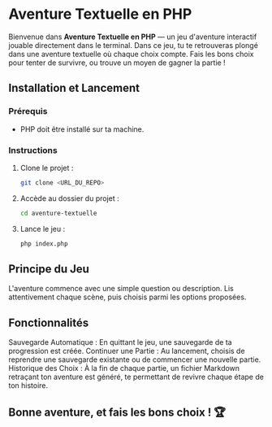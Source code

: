 # Aventure Textuelle en PHP

Bienvenue dans **Aventure Textuelle en PHP** — un jeu d'aventure interactif jouable directement dans le terminal. Dans ce jeu, tu te retrouveras plongé dans une aventure textuelle où chaque choix compte. Fais les bons choix pour tenter de survivre, ou trouve un moyen de gagner la partie !

## Installation et Lancement

### Prérequis
- PHP doit être installé sur ta machine.

### Instructions
1. Clone le projet :
   ```bash
   git clone <URL_DU_REPO>
    ```

2. Accède au dossier du projet :
   ```bash
   cd aventure-textuelle
    ```
3. Lance le jeu :
   ```bash
   php index.php
    ```

## Principe du Jeu
L'aventure commence avec une simple question ou description. Lis attentivement chaque scène, puis choisis parmi les options proposées.

## Fonctionnalités
Sauvegarde Automatique : En quittant le jeu, une sauvegarde de ta progression est créée.
Continuer une Partie : Au lancement, choisis de reprendre une sauvegarde existante ou de commencer une nouvelle partie.
Historique des Choix : À la fin de chaque partie, un fichier Markdown retraçant ton aventure est généré, te permettant de revivre chaque étape de ton histoire.

## Bonne aventure, et fais les bons choix ! 🏆
